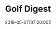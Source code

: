 ---
_schema: default
seo:
  meta_description:
  meta_title: Cam Young for Golf Digest
title: Golf Digest
collection_meta: 'Cameron Young '
collection_meta_2: 'Your Longest Year Ever '
collection_description: >-
  PGA Tour Rookie of the Year Cam Young shares his prime moves to help you
  blister the ball.&nbsp;
collection_description_alignment: center
slug: golfdigest-camyoung
collection_blocks:
  - _bookshop_name: collections/media-row-start
    row_alignment: between
  - _bookshop_name: collections/media-element
    image: /uploads/cam-young-1.jpg
    width: '33'
    margin_y: '100'
    margin_left: '20'
    margin_right: '0'
    align_y: center
    color: '#e1f3dd'
    caption:
  - _bookshop_name: collections/media-element
    image: https://d1sf55qlb7p6hz.cloudfront.net/cam-young-2.jpg
    width: '20'
    margin_y: '800'
    margin_left: '0'
    margin_right: '15'
    align_y: center
    color: '#e1f9fb'
    caption:
  - _bookshop_name: collections/media-row
    row_alignment: between
  - _bookshop_name: collections/media-element
    image: https://d1sf55qlb7p6hz.cloudfront.net/cam-young-3.jpg
    width: '45'
    margin_y: '100'
    margin_left: '30'
    margin_right: '0'
    align_y: center
    color: '#fbebd6'
    caption:
  - _bookshop_name: collections/media-row
    row_alignment: between
  - _bookshop_name: collections/media-element
    image: https://d1sf55qlb7p6hz.cloudfront.net/cam-young-4.jpg
    width: '33'
    margin_y: '100'
    margin_left: '20'
    margin_right: '0'
    align_y: start
    color: '#e4f6fe'
    caption:
  - _bookshop_name: collections/media-row
    row_alignment: between
  - _bookshop_name: collections/media-element
    image: https://d1sf55qlb7p6hz.cloudfront.net/cam-young-5.jpg
    width: '25'
    margin_y: '100'
    margin_left: '10'
    margin_right: '0'
    align_y: center
    color: '#ffd9cf'
    caption:
  - _bookshop_name: collections/media-element
    image: https://d1sf55qlb7p6hz.cloudfront.net/cam-young-6.jpg
    width: '30'
    margin_y: '300'
    margin_left: '0'
    margin_right: '30'
    align_y: center
    color: '#ddf5da'
    caption:
  - _bookshop_name: collections/media-row
    row_alignment: between
  - _bookshop_name: collections/media-element
    image: https://d1sf55qlb7p6hz.cloudfront.net/cam-young-7.jpg
    width: '33'
    margin_y: '100'
    margin_left: '20'
    margin_right: '0'
    align_y: center
    color: '#f7f7d0'
    caption:
  - _bookshop_name: collections/media-row
    row_alignment: between
  - _bookshop_name: collections/media-row
    row_alignment: between
  - _bookshop_name: collections/media-row
    row_alignment: between
  - _bookshop_name: collections/media-row-end
collection_cover: https://d1sf55qlb7p6hz.cloudfront.net/cam_cover-1.jpg
collection_cover_mobile: https://d1sf55qlb7p6hz.cloudfront.net/cam_cover-vert-1.jpg
collection_filter: Commissioned + Stock
collection_category:
  - Portraits
  - Editorial
  - Reportage
  - Color
  - Sports + Athletes
date: 2019-05-01T07:00:00Z
theme_color: '#ffc1a0'
theme_color_all_works: '#ffe05a'
logo: https://d1sf55qlb7p6hz.cloudfront.net/logo-adidas-8.png
cover_image: https://d1sf55qlb7p6hz.cloudfront.net/social-24.jpg
collection_preview:
  - https://d1sf55qlb7p6hz.cloudfront.net/cam_4x3-1.jpg
  - https://d1sf55qlb7p6hz.cloudfront.net/cam_4x3-2.jpg
  - https://d1sf55qlb7p6hz.cloudfront.net/cam_4x3-3.jpg
  - https://d1sf55qlb7p6hz.cloudfront.net/cam_4x3-4.jpg
  - https://d1sf55qlb7p6hz.cloudfront.net/cam_4x3-1.jpg
collection_content: ''
collection_awards: []
collection_press: []
collection_exhibition: []
collection_overview: false
collection_grid: false
collection_archive: false
collection_hidden: false
hide_footer: true
navigation_theme: white
px_extra: true
row_alignment: between
---